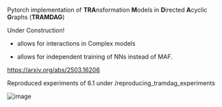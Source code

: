 Pytorch implementation of **TRA**nsformation **M**odels in **D**irected **A**cyclic **G**raphs (**TRAMDAG**)




Under Construction!


-  allows for interactions in Complex models
  
- allows for independent training of NNs instead of MAF.


https://arxiv.org/abs/2503.16206

Reproduced experiments of 6.1 under /reproducing_tramdag_experiments

![image](https://github.com/user-attachments/assets/c3396efd-bc30-4e0b-a947-d1908a3285d0)

